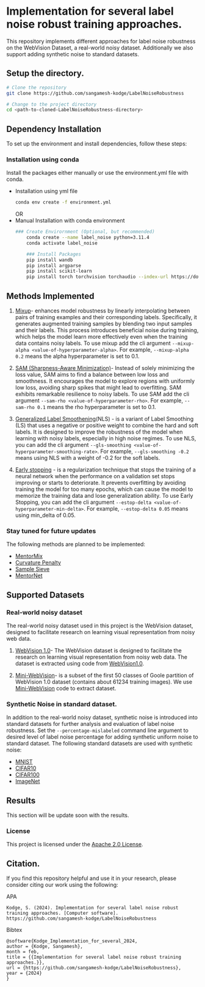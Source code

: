 # Implementation for several label noise robust training approaches.

This repository implements different approaches for label noise robustness on the WebVision Dataset, a real-world noisy dataset. Additionally we also support adding synthetic noise to standard datasets.

## Setup the directory.

```bash
# Clone the repository
git clone https://github.com/sangamesh-kodge/LabelNoiseRobustness

# Change to the project directory
cd <path-to-cloned-LabelNoiseRobustness-directory>
```

## Dependency Installation
To set up the environment and install dependencies, follow these steps:
### Installation using conda
Install the packages either manually or use the environment.yml file with conda. 
- Installation using yml file
    ```bash
    conda env create -f environment.yml
    ```
    OR
- Manual Installation with conda environment 
    ```bash    
    ### Create Envirornment (Optional, but recommended)
        conda create --name label_noise python=3.11.4
        conda activate label_noise

        ### Install Packages
        pip install wandb 
        pip install argparse 
        pip install scikit-learn
        pip install torch torchvision torchaudio --index-url https://download.pytorch.org/whl/cu118
    ```

<!-- ### Installation using pip [Unverfied]
You can install the required packages using pip. It is recommended to create a virtual environment first.

```bash
### Create Environment (Optional, but recommended)
python -m venv label_noise_env
source label_noise_env/bin/activate  # For Linux/macOS
.\label_noise_env\Scripts\activate  # For Windows

### Install Packages
pip install -r requirements.txt
``` -->

## Methods Implemented

1. [Mixup](https://arxiv.org/pdf/1806.05236.pdf)- enhances model robustness by linearly interpolating between pairs of training examples and their corresponding labels. Specifically, it generates augmented training samples by blending two input samples and their labels. This process introduces beneficial noise during training, which helps the model learn more effectively even when the training data contains noisy labels. To use mixup add the cli argument ```--mixup-alpha <value-of-hyperparameter-alpha>```. For example, ```--mixup-alpha 0.2``` means the alpha hyperparameter is set to 0.1.

2. [SAM (Sharpness-Aware Minimization)](https://arxiv.org/pdf/2010.01412.pdf)- Instead of solely minimizing the loss value, SAM aims to find a balance between low loss and smoothness. It encourages the model to explore regions with uniformly low loss, avoiding sharp spikes that might lead to overfitting. SAM exhibits remarkable resilience to noisy labels. To use SAM add the cli argument ```--sam-rho <value-of-hyperparameter-rho>```. For example, ```--sam-rho 0.1``` means the rho hyperparameter is set to 0.1.


3. [Generalized Label Smoothening](https://arxiv.org/pdf/2106.04149.pdf)(NLS) - is a variant of Label Smoothing (LS) that uses a negative or positive weight to combine the hard and soft labels. It is designed to improve the robustness of the model when learning with noisy labels, especially in high noise regimes. To use NLS, you can add the cli argument ```--gls-smoothing <value-of-hyperparameter-smoothing-rate>```. For example, ```--gls-smoothing -0.2``` means using NLS with a weight of -0.2 for the soft labels.

4. [Early stopping](https://arxiv.org/abs/1903.11680) - is a regularization technique that stops the training of a neural network when the performance on a validation set stops improving or starts to deteriorate. It prevents overfitting by avoiding training the model for too many epochs, which can cause the model to memorize the training data and lose generalization ability. To use Early Stopping, you can add the cli argument ```--estop-delta <value-of-hyperparameter-min-delta>```. For example, ```--estop-delta 0.05``` means using min_delta  of 0.05.

### Stay tuned for future updates
The following methods are planned to be implemented:

- [MentorMix](https://arxiv.org/pdf/1911.09781.pdf) 
- [Curvature Penalty](https://openreview.net/pdf?id=2B2xIJ299rx) 
- [Sample Sieve](https://openreview.net/forum?id=2VXyy9mIyU3)
- [MentorNet](https://arxiv.org/pdf/1712.05055.pdf)


## Supported Datasets
### Real-world noisy dataset
The real-world noisy dataset used in this project is the WebVision dataset, designed to facilitate research on learning visual representation from noisy web data. 

1. [WebVision 1.0](https://data.vision.ee.ethz.ch/cvl/webvision/dataset2017.html)- The WebVision dataset is designed to facilitate the research on learning visual representation from noisy web data. The dataset is extracted using code from [WebVision1.0](https://github.com/sangamesh-kodge/WebVision1.0).

2. [Mini-WebVision](https://arxiv.org/abs/1911.09781)- is a subset of the first 50 classes of Goole partition of WebVision 1.0 dataset (contains about 61234 training images). We use [Mini-WebVision](https://github.com/sangamesh-kodge/Mini-WebVision) code to extract dataset.

### Synthetic Noise in standard dataset. 
In addition to the real-world noisy dataset, synthetic noise is introduced into standard datasets for further analysis and evaluation of label noise robustness. Set the ```--percentage-mislabeled``` command line argument to desired level of label noise percentage for adding synthetic uniform noise to standard dataset. The following standard datasets are used with synthetic noise:
- [MNIST](https://ieeexplore.ieee.org/document/6296535)
- [CIFAR10](https://www.cs.toronto.edu/~kriz/cifar.html)
- [CIFAR100](https://www.cs.toronto.edu/~kriz/cifar.html)
- [ImageNet](https://www.image-net.org/)


## Results
This section will be update soon with the results.

### License

This project is licensed under the [Apache 2.0 License](LICENSE).

## Citation.
If you find this repository helpful and use  it in your research, please consider citing our work using the following:

APA
```
Kodge, S. (2024). Implementation for several label noise robust training approaches. [Computer software]. https://github.com/sangamesh-kodge/LabelNoiseRobustness
```

Bibtex
```
@software{Kodge_Implementation_for_several_2024,
author = {Kodge, Sangamesh},
month = feb,
title = {{Implementation for several label noise robust training approaches.}},
url = {https://github.com/sangamesh-kodge/LabelNoiseRobustness},
year = {2024}
}
```